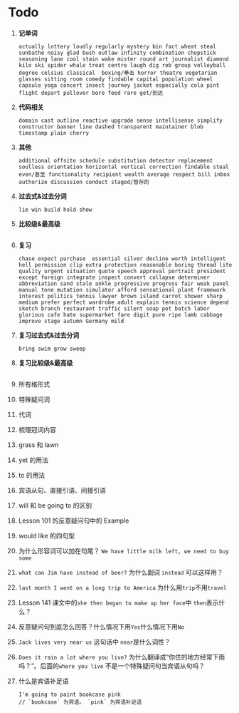 # Todo

1. **记单词**

   ```
   actually lottery loudly regularly mystery bin fact wheat steal sunbathe noisy glad bush outlaw infinity combination chopstick seasoning lane cool stain wake mister round art journalist diamond kilo ski spider whale treat centre laugh dig rob group volleyball degree celsius classical  boxing/拳击 horror theatre vegetarian glasses sitting room comedy findable capital population wheel capsule yoga concert insect journey jacket especially cola pint flight depart pullover bore feed rare get/到达
   ```

2. **代码相关**

   ```
   domain cast outline reactive upgrade sense intellisense simplify constructor banner line dashed transparent maintainer blob timestamp plain cherry
   ```

3. **其他**

   ```
   additional offsite schedule substitution detector replacement soulless orientation horizontal vertical correction findable steal even/甚至 functionality recipient wealth average respect bill inbox authorize discussion conduct staged/暂存的
   ```

4. **过去式&过去分词**

   ```
   lie win build hold show
   ```

5. **比较级&最高级**

   ```

   ```

6. **复习**

   ```
   chase expect purchase  essential silver decline worth intelligent hell permission clip extra protection reasonable boring thread lite quality urgent situation quote speech approval portrait president except foreign integrate inspect convert collapse determiner abbreviation sand stale ankle progressive progress fair weak panel manual tone mutation simulator afford sensational plant framework interest politics tennis lawyer brown island carrot shower sharp medium prefer perfect wardrobe adult explain tennis science depend sketch branch restaurant traffic silent soap pot batch labor glorious cafe hate supermarket fare digit pure ripe lamb cabbage improve stage autumn Germany mild
   ```

7. **复习过去式&过去分词**

   ```
   bring swim grow sweep
   ```

8. **复习比较级&最高级**

   ```

   ```

9. 所有格形式

10. 特殊疑问词

11. 代词

12. 梳理冠词内容

13. grass 和 lawn

14. yet 的用法

15. to 的用法

16. 宾语从句、直接引语、间接引语

17. will 和 be going to 的区别

18. Lesson 101 的反意疑问句中的 Example

19. would like 的四句型

20. 为什么形容词可以加在句尾？ `We have little milk left, we need to buy some`

21. `what can Jim have instead of beer?` 为什么副词 `instead` 可以这样用？

22. `last month I went on a long trip to America` 为什么用`trip`不用`travel`

23. Lesson 141 课文中的`she then began to make up her face`中 `then`表示什么？

24. 反意疑问句到底怎么回答？什么情况下用`Yes`什么情况下用`No`

25. `Jack lives very near us` 这句话中 `near`是什么词性？

26. `Does it rain a lot where you live?` 为什么翻译成“你住的地方经常下雨吗？”。后面的`where you live` 不是一个特殊疑问句当宾语从句吗？

27. 什么是宾语补足语

    ```
    I'm going to paint bookcase pink
    // `bookcase` 为宾语。 `pink` 为宾语补足语
    ```
